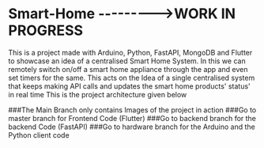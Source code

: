 # Smart-Home    --------->WORK IN PROGRESS
This is a project made with Arduino, Python, FastAPI, MongoDB and Flutter to showcase an idea of a centralised Smart Home System.
In this we can remotely switch on/off a smart home appliance through the app and even set timers for the same.
This acts on the Idea of a single centralised system that keeps making API calls and updates the smart home products' status' in real time
This is the project architecture given below


###The Main Branch only contains Images of the project in action
###Go to master branch for Frontend Code (Flutter)
###Go to backend branch for the backend Code (FastAPI)
###Go to hardware branch for the Arduino and the Python client code
